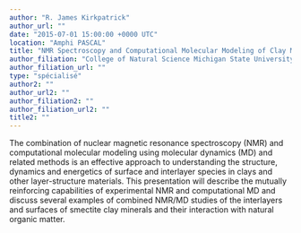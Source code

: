 ```yaml
---
author: "R. James Kirkpatrick"
author_url: ""
date: "2015-07-01 15:00:00 +0000 UTC"
location: "Amphi PASCAL"
title: "NMR Spectroscopy and Computational Molecular Modeling of Clay Minerals and Natural Organic Matter"
author_filiation: "College of Natural Science Michigan State University, USA"
author_filiation_url: ""
type: "spécialisé"
author2: ""
author_url2: ""
author_filiation2: ""
author_filiation_url2: ""
title2: ""
---
```

The combination of nuclear magnetic resonance spectroscopy (NMR) and computational molecular modeling using molecular dynamics (MD) and related methods is an effective approach to understanding the structure, dynamics and energetics of surface and interlayer species in clays and other layer-structure materials. This presentation will describe the mutually reinforcing capabilities of experimental NMR and computational MD and discuss several examples of combined NMR/MD studies of the interlayers and surfaces of smectite clay minerals and their interaction with natural organic matter.  
